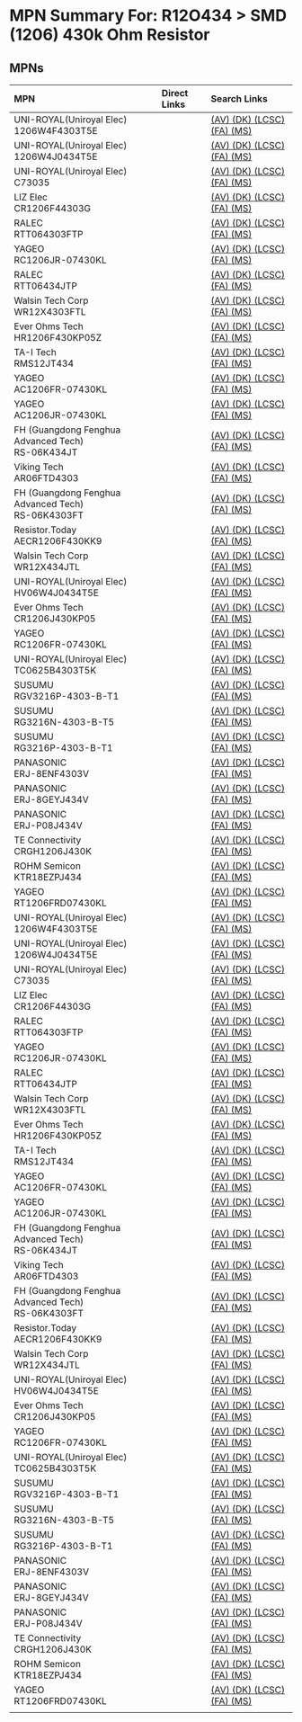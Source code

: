 



# MPN Summary For: R12O434 > SMD (1206) 430k Ohm Resistor

## MPNs
  

|MPN|Direct Links|Search Links|
| :--- | :--- | :--- |
|UNI-ROYAL(Uniroyal Elec)<br>1206W4F4303T5E||[(AV) ](https://www.avnet.com/shop/us/search/1206W4F4303T5E)[(DK) ](https://www.digikey.co.uk/en/products/result?s=1206W4F4303T5E)[(LCSC) ](https://www.lcsc.com/search?q=1206W4F4303T5E)[(FA) ](https://uk.farnell.com/search?st=1206W4F4303T5E)[(MS) ](https://www.mouser.com/c/?q=1206W4F4303T5E)|
|UNI-ROYAL(Uniroyal Elec)<br>1206W4J0434T5E||[(AV) ](https://www.avnet.com/shop/us/search/1206W4J0434T5E)[(DK) ](https://www.digikey.co.uk/en/products/result?s=1206W4J0434T5E)[(LCSC) ](https://www.lcsc.com/search?q=1206W4J0434T5E)[(FA) ](https://uk.farnell.com/search?st=1206W4J0434T5E)[(MS) ](https://www.mouser.com/c/?q=1206W4J0434T5E)|
|UNI-ROYAL(Uniroyal Elec)<br>C73035||[(AV) ](https://www.avnet.com/shop/us/search/C73035)[(DK) ](https://www.digikey.co.uk/en/products/result?s=C73035)[(LCSC) ](https://www.lcsc.com/search?q=C73035)[(FA) ](https://uk.farnell.com/search?st=C73035)[(MS) ](https://www.mouser.com/c/?q=C73035)|
|LIZ Elec<br>CR1206F44303G||[(AV) ](https://www.avnet.com/shop/us/search/CR1206F44303G)[(DK) ](https://www.digikey.co.uk/en/products/result?s=CR1206F44303G)[(LCSC) ](https://www.lcsc.com/search?q=CR1206F44303G)[(FA) ](https://uk.farnell.com/search?st=CR1206F44303G)[(MS) ](https://www.mouser.com/c/?q=CR1206F44303G)|
|RALEC<br>RTT064303FTP||[(AV) ](https://www.avnet.com/shop/us/search/RTT064303FTP)[(DK) ](https://www.digikey.co.uk/en/products/result?s=RTT064303FTP)[(LCSC) ](https://www.lcsc.com/search?q=RTT064303FTP)[(FA) ](https://uk.farnell.com/search?st=RTT064303FTP)[(MS) ](https://www.mouser.com/c/?q=RTT064303FTP)|
|YAGEO<br>RC1206JR-07430KL||[(AV) ](https://www.avnet.com/shop/us/search/RC1206JR-07430KL)[(DK) ](https://www.digikey.co.uk/en/products/result?s=RC1206JR-07430KL)[(LCSC) ](https://www.lcsc.com/search?q=RC1206JR-07430KL)[(FA) ](https://uk.farnell.com/search?st=RC1206JR-07430KL)[(MS) ](https://www.mouser.com/c/?q=RC1206JR-07430KL)|
|RALEC<br>RTT06434JTP||[(AV) ](https://www.avnet.com/shop/us/search/RTT06434JTP)[(DK) ](https://www.digikey.co.uk/en/products/result?s=RTT06434JTP)[(LCSC) ](https://www.lcsc.com/search?q=RTT06434JTP)[(FA) ](https://uk.farnell.com/search?st=RTT06434JTP)[(MS) ](https://www.mouser.com/c/?q=RTT06434JTP)|
|Walsin Tech Corp<br>WR12X4303FTL||[(AV) ](https://www.avnet.com/shop/us/search/WR12X4303FTL)[(DK) ](https://www.digikey.co.uk/en/products/result?s=WR12X4303FTL)[(LCSC) ](https://www.lcsc.com/search?q=WR12X4303FTL)[(FA) ](https://uk.farnell.com/search?st=WR12X4303FTL)[(MS) ](https://www.mouser.com/c/?q=WR12X4303FTL)|
|Ever Ohms Tech<br>HR1206F430KP05Z||[(AV) ](https://www.avnet.com/shop/us/search/HR1206F430KP05Z)[(DK) ](https://www.digikey.co.uk/en/products/result?s=HR1206F430KP05Z)[(LCSC) ](https://www.lcsc.com/search?q=HR1206F430KP05Z)[(FA) ](https://uk.farnell.com/search?st=HR1206F430KP05Z)[(MS) ](https://www.mouser.com/c/?q=HR1206F430KP05Z)|
|TA-I Tech<br>RMS12JT434||[(AV) ](https://www.avnet.com/shop/us/search/RMS12JT434)[(DK) ](https://www.digikey.co.uk/en/products/result?s=RMS12JT434)[(LCSC) ](https://www.lcsc.com/search?q=RMS12JT434)[(FA) ](https://uk.farnell.com/search?st=RMS12JT434)[(MS) ](https://www.mouser.com/c/?q=RMS12JT434)|
|YAGEO<br>AC1206FR-07430KL||[(AV) ](https://www.avnet.com/shop/us/search/AC1206FR-07430KL)[(DK) ](https://www.digikey.co.uk/en/products/result?s=AC1206FR-07430KL)[(LCSC) ](https://www.lcsc.com/search?q=AC1206FR-07430KL)[(FA) ](https://uk.farnell.com/search?st=AC1206FR-07430KL)[(MS) ](https://www.mouser.com/c/?q=AC1206FR-07430KL)|
|YAGEO<br>AC1206JR-07430KL||[(AV) ](https://www.avnet.com/shop/us/search/AC1206JR-07430KL)[(DK) ](https://www.digikey.co.uk/en/products/result?s=AC1206JR-07430KL)[(LCSC) ](https://www.lcsc.com/search?q=AC1206JR-07430KL)[(FA) ](https://uk.farnell.com/search?st=AC1206JR-07430KL)[(MS) ](https://www.mouser.com/c/?q=AC1206JR-07430KL)|
|FH (Guangdong Fenghua Advanced Tech)<br>RS-06K434JT||[(AV) ](https://www.avnet.com/shop/us/search/RS-06K434JT)[(DK) ](https://www.digikey.co.uk/en/products/result?s=RS-06K434JT)[(LCSC) ](https://www.lcsc.com/search?q=RS-06K434JT)[(FA) ](https://uk.farnell.com/search?st=RS-06K434JT)[(MS) ](https://www.mouser.com/c/?q=RS-06K434JT)|
|Viking Tech<br>AR06FTD4303||[(AV) ](https://www.avnet.com/shop/us/search/AR06FTD4303)[(DK) ](https://www.digikey.co.uk/en/products/result?s=AR06FTD4303)[(LCSC) ](https://www.lcsc.com/search?q=AR06FTD4303)[(FA) ](https://uk.farnell.com/search?st=AR06FTD4303)[(MS) ](https://www.mouser.com/c/?q=AR06FTD4303)|
|FH (Guangdong Fenghua Advanced Tech)<br>RS-06K4303FT||[(AV) ](https://www.avnet.com/shop/us/search/RS-06K4303FT)[(DK) ](https://www.digikey.co.uk/en/products/result?s=RS-06K4303FT)[(LCSC) ](https://www.lcsc.com/search?q=RS-06K4303FT)[(FA) ](https://uk.farnell.com/search?st=RS-06K4303FT)[(MS) ](https://www.mouser.com/c/?q=RS-06K4303FT)|
|Resistor.Today<br>AECR1206F430KK9||[(AV) ](https://www.avnet.com/shop/us/search/AECR1206F430KK9)[(DK) ](https://www.digikey.co.uk/en/products/result?s=AECR1206F430KK9)[(LCSC) ](https://www.lcsc.com/search?q=AECR1206F430KK9)[(FA) ](https://uk.farnell.com/search?st=AECR1206F430KK9)[(MS) ](https://www.mouser.com/c/?q=AECR1206F430KK9)|
|Walsin Tech Corp<br>WR12X434JTL||[(AV) ](https://www.avnet.com/shop/us/search/WR12X434JTL)[(DK) ](https://www.digikey.co.uk/en/products/result?s=WR12X434JTL)[(LCSC) ](https://www.lcsc.com/search?q=WR12X434JTL)[(FA) ](https://uk.farnell.com/search?st=WR12X434JTL)[(MS) ](https://www.mouser.com/c/?q=WR12X434JTL)|
|UNI-ROYAL(Uniroyal Elec)<br>HV06W4J0434T5E||[(AV) ](https://www.avnet.com/shop/us/search/HV06W4J0434T5E)[(DK) ](https://www.digikey.co.uk/en/products/result?s=HV06W4J0434T5E)[(LCSC) ](https://www.lcsc.com/search?q=HV06W4J0434T5E)[(FA) ](https://uk.farnell.com/search?st=HV06W4J0434T5E)[(MS) ](https://www.mouser.com/c/?q=HV06W4J0434T5E)|
|Ever Ohms Tech<br>CR1206J430KP05||[(AV) ](https://www.avnet.com/shop/us/search/CR1206J430KP05)[(DK) ](https://www.digikey.co.uk/en/products/result?s=CR1206J430KP05)[(LCSC) ](https://www.lcsc.com/search?q=CR1206J430KP05)[(FA) ](https://uk.farnell.com/search?st=CR1206J430KP05)[(MS) ](https://www.mouser.com/c/?q=CR1206J430KP05)|
|YAGEO<br>RC1206FR-07430KL||[(AV) ](https://www.avnet.com/shop/us/search/RC1206FR-07430KL)[(DK) ](https://www.digikey.co.uk/en/products/result?s=RC1206FR-07430KL)[(LCSC) ](https://www.lcsc.com/search?q=RC1206FR-07430KL)[(FA) ](https://uk.farnell.com/search?st=RC1206FR-07430KL)[(MS) ](https://www.mouser.com/c/?q=RC1206FR-07430KL)|
|UNI-ROYAL(Uniroyal Elec)<br>TC0625B4303T5K||[(AV) ](https://www.avnet.com/shop/us/search/TC0625B4303T5K)[(DK) ](https://www.digikey.co.uk/en/products/result?s=TC0625B4303T5K)[(LCSC) ](https://www.lcsc.com/search?q=TC0625B4303T5K)[(FA) ](https://uk.farnell.com/search?st=TC0625B4303T5K)[(MS) ](https://www.mouser.com/c/?q=TC0625B4303T5K)|
|SUSUMU<br>RGV3216P-4303-B-T1||[(AV) ](https://www.avnet.com/shop/us/search/RGV3216P-4303-B-T1)[(DK) ](https://www.digikey.co.uk/en/products/result?s=RGV3216P-4303-B-T1)[(LCSC) ](https://www.lcsc.com/search?q=RGV3216P-4303-B-T1)[(FA) ](https://uk.farnell.com/search?st=RGV3216P-4303-B-T1)[(MS) ](https://www.mouser.com/c/?q=RGV3216P-4303-B-T1)|
|SUSUMU<br>RG3216N-4303-B-T5||[(AV) ](https://www.avnet.com/shop/us/search/RG3216N-4303-B-T5)[(DK) ](https://www.digikey.co.uk/en/products/result?s=RG3216N-4303-B-T5)[(LCSC) ](https://www.lcsc.com/search?q=RG3216N-4303-B-T5)[(FA) ](https://uk.farnell.com/search?st=RG3216N-4303-B-T5)[(MS) ](https://www.mouser.com/c/?q=RG3216N-4303-B-T5)|
|SUSUMU<br>RG3216P-4303-B-T1||[(AV) ](https://www.avnet.com/shop/us/search/RG3216P-4303-B-T1)[(DK) ](https://www.digikey.co.uk/en/products/result?s=RG3216P-4303-B-T1)[(LCSC) ](https://www.lcsc.com/search?q=RG3216P-4303-B-T1)[(FA) ](https://uk.farnell.com/search?st=RG3216P-4303-B-T1)[(MS) ](https://www.mouser.com/c/?q=RG3216P-4303-B-T1)|
|PANASONIC<br>ERJ-8ENF4303V||[(AV) ](https://www.avnet.com/shop/us/search/ERJ-8ENF4303V)[(DK) ](https://www.digikey.co.uk/en/products/result?s=ERJ-8ENF4303V)[(LCSC) ](https://www.lcsc.com/search?q=ERJ-8ENF4303V)[(FA) ](https://uk.farnell.com/search?st=ERJ-8ENF4303V)[(MS) ](https://www.mouser.com/c/?q=ERJ-8ENF4303V)|
|PANASONIC<br>ERJ-8GEYJ434V||[(AV) ](https://www.avnet.com/shop/us/search/ERJ-8GEYJ434V)[(DK) ](https://www.digikey.co.uk/en/products/result?s=ERJ-8GEYJ434V)[(LCSC) ](https://www.lcsc.com/search?q=ERJ-8GEYJ434V)[(FA) ](https://uk.farnell.com/search?st=ERJ-8GEYJ434V)[(MS) ](https://www.mouser.com/c/?q=ERJ-8GEYJ434V)|
|PANASONIC<br>ERJ-P08J434V||[(AV) ](https://www.avnet.com/shop/us/search/ERJ-P08J434V)[(DK) ](https://www.digikey.co.uk/en/products/result?s=ERJ-P08J434V)[(LCSC) ](https://www.lcsc.com/search?q=ERJ-P08J434V)[(FA) ](https://uk.farnell.com/search?st=ERJ-P08J434V)[(MS) ](https://www.mouser.com/c/?q=ERJ-P08J434V)|
|TE Connectivity<br>CRGH1206J430K||[(AV) ](https://www.avnet.com/shop/us/search/CRGH1206J430K)[(DK) ](https://www.digikey.co.uk/en/products/result?s=CRGH1206J430K)[(LCSC) ](https://www.lcsc.com/search?q=CRGH1206J430K)[(FA) ](https://uk.farnell.com/search?st=CRGH1206J430K)[(MS) ](https://www.mouser.com/c/?q=CRGH1206J430K)|
|ROHM Semicon<br>KTR18EZPJ434||[(AV) ](https://www.avnet.com/shop/us/search/KTR18EZPJ434)[(DK) ](https://www.digikey.co.uk/en/products/result?s=KTR18EZPJ434)[(LCSC) ](https://www.lcsc.com/search?q=KTR18EZPJ434)[(FA) ](https://uk.farnell.com/search?st=KTR18EZPJ434)[(MS) ](https://www.mouser.com/c/?q=KTR18EZPJ434)|
|YAGEO<br>RT1206FRD07430KL||[(AV) ](https://www.avnet.com/shop/us/search/RT1206FRD07430KL)[(DK) ](https://www.digikey.co.uk/en/products/result?s=RT1206FRD07430KL)[(LCSC) ](https://www.lcsc.com/search?q=RT1206FRD07430KL)[(FA) ](https://uk.farnell.com/search?st=RT1206FRD07430KL)[(MS) ](https://www.mouser.com/c/?q=RT1206FRD07430KL)|
|UNI-ROYAL(Uniroyal Elec)<br>1206W4F4303T5E||[(AV) ](https://www.avnet.com/shop/us/search/1206W4F4303T5E)[(DK) ](https://www.digikey.co.uk/en/products/result?s=1206W4F4303T5E)[(LCSC) ](https://www.lcsc.com/search?q=1206W4F4303T5E)[(FA) ](https://uk.farnell.com/search?st=1206W4F4303T5E)[(MS) ](https://www.mouser.com/c/?q=1206W4F4303T5E)|
|UNI-ROYAL(Uniroyal Elec)<br>1206W4J0434T5E||[(AV) ](https://www.avnet.com/shop/us/search/1206W4J0434T5E)[(DK) ](https://www.digikey.co.uk/en/products/result?s=1206W4J0434T5E)[(LCSC) ](https://www.lcsc.com/search?q=1206W4J0434T5E)[(FA) ](https://uk.farnell.com/search?st=1206W4J0434T5E)[(MS) ](https://www.mouser.com/c/?q=1206W4J0434T5E)|
|UNI-ROYAL(Uniroyal Elec)<br>C73035||[(AV) ](https://www.avnet.com/shop/us/search/C73035)[(DK) ](https://www.digikey.co.uk/en/products/result?s=C73035)[(LCSC) ](https://www.lcsc.com/search?q=C73035)[(FA) ](https://uk.farnell.com/search?st=C73035)[(MS) ](https://www.mouser.com/c/?q=C73035)|
|LIZ Elec<br>CR1206F44303G||[(AV) ](https://www.avnet.com/shop/us/search/CR1206F44303G)[(DK) ](https://www.digikey.co.uk/en/products/result?s=CR1206F44303G)[(LCSC) ](https://www.lcsc.com/search?q=CR1206F44303G)[(FA) ](https://uk.farnell.com/search?st=CR1206F44303G)[(MS) ](https://www.mouser.com/c/?q=CR1206F44303G)|
|RALEC<br>RTT064303FTP||[(AV) ](https://www.avnet.com/shop/us/search/RTT064303FTP)[(DK) ](https://www.digikey.co.uk/en/products/result?s=RTT064303FTP)[(LCSC) ](https://www.lcsc.com/search?q=RTT064303FTP)[(FA) ](https://uk.farnell.com/search?st=RTT064303FTP)[(MS) ](https://www.mouser.com/c/?q=RTT064303FTP)|
|YAGEO<br>RC1206JR-07430KL||[(AV) ](https://www.avnet.com/shop/us/search/RC1206JR-07430KL)[(DK) ](https://www.digikey.co.uk/en/products/result?s=RC1206JR-07430KL)[(LCSC) ](https://www.lcsc.com/search?q=RC1206JR-07430KL)[(FA) ](https://uk.farnell.com/search?st=RC1206JR-07430KL)[(MS) ](https://www.mouser.com/c/?q=RC1206JR-07430KL)|
|RALEC<br>RTT06434JTP||[(AV) ](https://www.avnet.com/shop/us/search/RTT06434JTP)[(DK) ](https://www.digikey.co.uk/en/products/result?s=RTT06434JTP)[(LCSC) ](https://www.lcsc.com/search?q=RTT06434JTP)[(FA) ](https://uk.farnell.com/search?st=RTT06434JTP)[(MS) ](https://www.mouser.com/c/?q=RTT06434JTP)|
|Walsin Tech Corp<br>WR12X4303FTL||[(AV) ](https://www.avnet.com/shop/us/search/WR12X4303FTL)[(DK) ](https://www.digikey.co.uk/en/products/result?s=WR12X4303FTL)[(LCSC) ](https://www.lcsc.com/search?q=WR12X4303FTL)[(FA) ](https://uk.farnell.com/search?st=WR12X4303FTL)[(MS) ](https://www.mouser.com/c/?q=WR12X4303FTL)|
|Ever Ohms Tech<br>HR1206F430KP05Z||[(AV) ](https://www.avnet.com/shop/us/search/HR1206F430KP05Z)[(DK) ](https://www.digikey.co.uk/en/products/result?s=HR1206F430KP05Z)[(LCSC) ](https://www.lcsc.com/search?q=HR1206F430KP05Z)[(FA) ](https://uk.farnell.com/search?st=HR1206F430KP05Z)[(MS) ](https://www.mouser.com/c/?q=HR1206F430KP05Z)|
|TA-I Tech<br>RMS12JT434||[(AV) ](https://www.avnet.com/shop/us/search/RMS12JT434)[(DK) ](https://www.digikey.co.uk/en/products/result?s=RMS12JT434)[(LCSC) ](https://www.lcsc.com/search?q=RMS12JT434)[(FA) ](https://uk.farnell.com/search?st=RMS12JT434)[(MS) ](https://www.mouser.com/c/?q=RMS12JT434)|
|YAGEO<br>AC1206FR-07430KL||[(AV) ](https://www.avnet.com/shop/us/search/AC1206FR-07430KL)[(DK) ](https://www.digikey.co.uk/en/products/result?s=AC1206FR-07430KL)[(LCSC) ](https://www.lcsc.com/search?q=AC1206FR-07430KL)[(FA) ](https://uk.farnell.com/search?st=AC1206FR-07430KL)[(MS) ](https://www.mouser.com/c/?q=AC1206FR-07430KL)|
|YAGEO<br>AC1206JR-07430KL||[(AV) ](https://www.avnet.com/shop/us/search/AC1206JR-07430KL)[(DK) ](https://www.digikey.co.uk/en/products/result?s=AC1206JR-07430KL)[(LCSC) ](https://www.lcsc.com/search?q=AC1206JR-07430KL)[(FA) ](https://uk.farnell.com/search?st=AC1206JR-07430KL)[(MS) ](https://www.mouser.com/c/?q=AC1206JR-07430KL)|
|FH (Guangdong Fenghua Advanced Tech)<br>RS-06K434JT||[(AV) ](https://www.avnet.com/shop/us/search/RS-06K434JT)[(DK) ](https://www.digikey.co.uk/en/products/result?s=RS-06K434JT)[(LCSC) ](https://www.lcsc.com/search?q=RS-06K434JT)[(FA) ](https://uk.farnell.com/search?st=RS-06K434JT)[(MS) ](https://www.mouser.com/c/?q=RS-06K434JT)|
|Viking Tech<br>AR06FTD4303||[(AV) ](https://www.avnet.com/shop/us/search/AR06FTD4303)[(DK) ](https://www.digikey.co.uk/en/products/result?s=AR06FTD4303)[(LCSC) ](https://www.lcsc.com/search?q=AR06FTD4303)[(FA) ](https://uk.farnell.com/search?st=AR06FTD4303)[(MS) ](https://www.mouser.com/c/?q=AR06FTD4303)|
|FH (Guangdong Fenghua Advanced Tech)<br>RS-06K4303FT||[(AV) ](https://www.avnet.com/shop/us/search/RS-06K4303FT)[(DK) ](https://www.digikey.co.uk/en/products/result?s=RS-06K4303FT)[(LCSC) ](https://www.lcsc.com/search?q=RS-06K4303FT)[(FA) ](https://uk.farnell.com/search?st=RS-06K4303FT)[(MS) ](https://www.mouser.com/c/?q=RS-06K4303FT)|
|Resistor.Today<br>AECR1206F430KK9||[(AV) ](https://www.avnet.com/shop/us/search/AECR1206F430KK9)[(DK) ](https://www.digikey.co.uk/en/products/result?s=AECR1206F430KK9)[(LCSC) ](https://www.lcsc.com/search?q=AECR1206F430KK9)[(FA) ](https://uk.farnell.com/search?st=AECR1206F430KK9)[(MS) ](https://www.mouser.com/c/?q=AECR1206F430KK9)|
|Walsin Tech Corp<br>WR12X434JTL||[(AV) ](https://www.avnet.com/shop/us/search/WR12X434JTL)[(DK) ](https://www.digikey.co.uk/en/products/result?s=WR12X434JTL)[(LCSC) ](https://www.lcsc.com/search?q=WR12X434JTL)[(FA) ](https://uk.farnell.com/search?st=WR12X434JTL)[(MS) ](https://www.mouser.com/c/?q=WR12X434JTL)|
|UNI-ROYAL(Uniroyal Elec)<br>HV06W4J0434T5E||[(AV) ](https://www.avnet.com/shop/us/search/HV06W4J0434T5E)[(DK) ](https://www.digikey.co.uk/en/products/result?s=HV06W4J0434T5E)[(LCSC) ](https://www.lcsc.com/search?q=HV06W4J0434T5E)[(FA) ](https://uk.farnell.com/search?st=HV06W4J0434T5E)[(MS) ](https://www.mouser.com/c/?q=HV06W4J0434T5E)|
|Ever Ohms Tech<br>CR1206J430KP05||[(AV) ](https://www.avnet.com/shop/us/search/CR1206J430KP05)[(DK) ](https://www.digikey.co.uk/en/products/result?s=CR1206J430KP05)[(LCSC) ](https://www.lcsc.com/search?q=CR1206J430KP05)[(FA) ](https://uk.farnell.com/search?st=CR1206J430KP05)[(MS) ](https://www.mouser.com/c/?q=CR1206J430KP05)|
|YAGEO<br>RC1206FR-07430KL||[(AV) ](https://www.avnet.com/shop/us/search/RC1206FR-07430KL)[(DK) ](https://www.digikey.co.uk/en/products/result?s=RC1206FR-07430KL)[(LCSC) ](https://www.lcsc.com/search?q=RC1206FR-07430KL)[(FA) ](https://uk.farnell.com/search?st=RC1206FR-07430KL)[(MS) ](https://www.mouser.com/c/?q=RC1206FR-07430KL)|
|UNI-ROYAL(Uniroyal Elec)<br>TC0625B4303T5K||[(AV) ](https://www.avnet.com/shop/us/search/TC0625B4303T5K)[(DK) ](https://www.digikey.co.uk/en/products/result?s=TC0625B4303T5K)[(LCSC) ](https://www.lcsc.com/search?q=TC0625B4303T5K)[(FA) ](https://uk.farnell.com/search?st=TC0625B4303T5K)[(MS) ](https://www.mouser.com/c/?q=TC0625B4303T5K)|
|SUSUMU<br>RGV3216P-4303-B-T1||[(AV) ](https://www.avnet.com/shop/us/search/RGV3216P-4303-B-T1)[(DK) ](https://www.digikey.co.uk/en/products/result?s=RGV3216P-4303-B-T1)[(LCSC) ](https://www.lcsc.com/search?q=RGV3216P-4303-B-T1)[(FA) ](https://uk.farnell.com/search?st=RGV3216P-4303-B-T1)[(MS) ](https://www.mouser.com/c/?q=RGV3216P-4303-B-T1)|
|SUSUMU<br>RG3216N-4303-B-T5||[(AV) ](https://www.avnet.com/shop/us/search/RG3216N-4303-B-T5)[(DK) ](https://www.digikey.co.uk/en/products/result?s=RG3216N-4303-B-T5)[(LCSC) ](https://www.lcsc.com/search?q=RG3216N-4303-B-T5)[(FA) ](https://uk.farnell.com/search?st=RG3216N-4303-B-T5)[(MS) ](https://www.mouser.com/c/?q=RG3216N-4303-B-T5)|
|SUSUMU<br>RG3216P-4303-B-T1||[(AV) ](https://www.avnet.com/shop/us/search/RG3216P-4303-B-T1)[(DK) ](https://www.digikey.co.uk/en/products/result?s=RG3216P-4303-B-T1)[(LCSC) ](https://www.lcsc.com/search?q=RG3216P-4303-B-T1)[(FA) ](https://uk.farnell.com/search?st=RG3216P-4303-B-T1)[(MS) ](https://www.mouser.com/c/?q=RG3216P-4303-B-T1)|
|PANASONIC<br>ERJ-8ENF4303V||[(AV) ](https://www.avnet.com/shop/us/search/ERJ-8ENF4303V)[(DK) ](https://www.digikey.co.uk/en/products/result?s=ERJ-8ENF4303V)[(LCSC) ](https://www.lcsc.com/search?q=ERJ-8ENF4303V)[(FA) ](https://uk.farnell.com/search?st=ERJ-8ENF4303V)[(MS) ](https://www.mouser.com/c/?q=ERJ-8ENF4303V)|
|PANASONIC<br>ERJ-8GEYJ434V||[(AV) ](https://www.avnet.com/shop/us/search/ERJ-8GEYJ434V)[(DK) ](https://www.digikey.co.uk/en/products/result?s=ERJ-8GEYJ434V)[(LCSC) ](https://www.lcsc.com/search?q=ERJ-8GEYJ434V)[(FA) ](https://uk.farnell.com/search?st=ERJ-8GEYJ434V)[(MS) ](https://www.mouser.com/c/?q=ERJ-8GEYJ434V)|
|PANASONIC<br>ERJ-P08J434V||[(AV) ](https://www.avnet.com/shop/us/search/ERJ-P08J434V)[(DK) ](https://www.digikey.co.uk/en/products/result?s=ERJ-P08J434V)[(LCSC) ](https://www.lcsc.com/search?q=ERJ-P08J434V)[(FA) ](https://uk.farnell.com/search?st=ERJ-P08J434V)[(MS) ](https://www.mouser.com/c/?q=ERJ-P08J434V)|
|TE Connectivity<br>CRGH1206J430K||[(AV) ](https://www.avnet.com/shop/us/search/CRGH1206J430K)[(DK) ](https://www.digikey.co.uk/en/products/result?s=CRGH1206J430K)[(LCSC) ](https://www.lcsc.com/search?q=CRGH1206J430K)[(FA) ](https://uk.farnell.com/search?st=CRGH1206J430K)[(MS) ](https://www.mouser.com/c/?q=CRGH1206J430K)|
|ROHM Semicon<br>KTR18EZPJ434||[(AV) ](https://www.avnet.com/shop/us/search/KTR18EZPJ434)[(DK) ](https://www.digikey.co.uk/en/products/result?s=KTR18EZPJ434)[(LCSC) ](https://www.lcsc.com/search?q=KTR18EZPJ434)[(FA) ](https://uk.farnell.com/search?st=KTR18EZPJ434)[(MS) ](https://www.mouser.com/c/?q=KTR18EZPJ434)|
|YAGEO<br>RT1206FRD07430KL||[(AV) ](https://www.avnet.com/shop/us/search/RT1206FRD07430KL)[(DK) ](https://www.digikey.co.uk/en/products/result?s=RT1206FRD07430KL)[(LCSC) ](https://www.lcsc.com/search?q=RT1206FRD07430KL)[(FA) ](https://uk.farnell.com/search?st=RT1206FRD07430KL)[(MS) ](https://www.mouser.com/c/?q=RT1206FRD07430KL)|
||||
